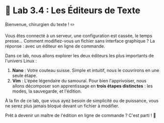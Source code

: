 # 🐧 Lab 3.4 : Les Éditeurs de Texte

Bienvenue, chirurgien du texte ! ✏️

Vous êtes connecté à un serveur, une configuration est cassée, le temps presse... Comment modifiez-vous un fichier sans interface graphique ? La réponse : avec un éditeur en ligne de commande.

Dans ce lab, nous allons explorer les deux éditeurs les plus importants de l'univers Linux :
1.  **Nano** : Votre couteau suisse. Simple et intuitif, nous le couvrirons en une seule étape.
2.  **Vim** : L'épée légendaire du samouraï. Pour bien l'apprivoiser, nous allons décomposer son apprentissage en **trois étapes distinctes** : les modes, la sauvegarde, et l'édition.

À la fin de ce lab, que vous ayez besoin de simplicité ou de puissance, vous ne serez plus jamais bloqué devant un fichier à modifier.

Prêt à devenir un maître de l'édition en ligne de commande ? C'est parti ! 🚀